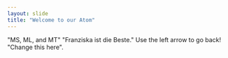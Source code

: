 ```yaml
---
layout: slide
title: "Welcome to our Atom"
---
```

"MS, ML, and MT"
"Franziska ist die Beste."
Use the left arrow to go back!
"Change this here".

